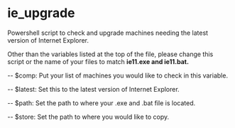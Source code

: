 ie_upgrade
==========

Powershell script to check and upgrade machines needing the latest version of Internet Explorer.

Other than the variables listed at the top of the file, please change this script or the name of your files to match **ie11.exe and ie11.bat.**

-- $comp:    Put your list of machines you would like to check in this variable.

-- $latest:  Set this to the latest version of Internet Explorer.

-- $path:    Set the path to where your .exe and .bat file is located.

-- $store:   Set the path to where you would like to copy.
